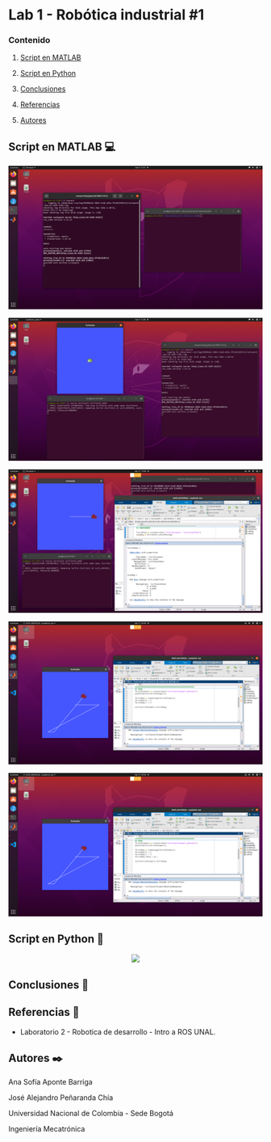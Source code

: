# Lab 1 - Robótica industrial #1

### Contenido

1. [Script en MATLAB](#script-en-matlab-computer)
2. [Script en Python](#script-en-python-snake)
3. [Conclusiones](#autores-blacknib)
5. [Referencias](#referencias-openbook)

6. [Autores](#autores-blacknib)


## Script en MATLAB :computer:

![1](/Lab2/mediaLab2/1roscore.png)

![2](/Lab2/mediaLab2/2rosrun.png)

![3](/Lab2/mediaLab2/3turtlePos.png)

![4](/Lab2/mediaLab2/4turtleTeleport.png)

![5](/Lab2/mediaLab2/5turtleTeleport.png)

## Script en Python :snake:



<p align="center"><img width="700" src="https://github.com/sofiaponteb/Labs-Robotica-2022-2/blob/main/mediaLab1/AJescribiendo.gif"></p>


## Conclusiones :page_facing_up:



## Referencias :open_book:
- Laboratorio 2 - Robotica de desarrollo - Intro a ROS UNAL.


## Autores :black_nib:
Ana Sofía Aponte Barriga

José Alejandro Peñaranda Chía

Universidad Nacional de Colombia - Sede Bogotá

Ingeniería Mecatrónica